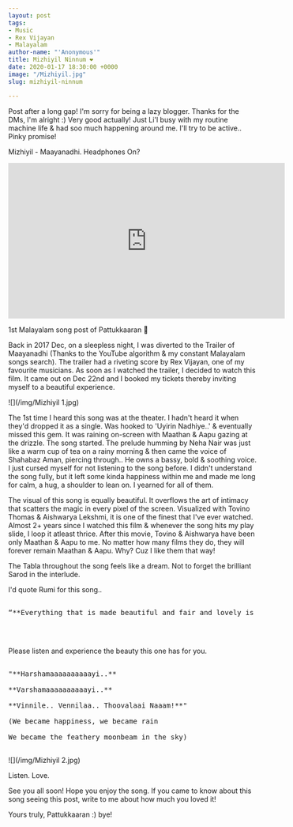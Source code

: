 ```yaml
---
layout: post
tags:
- Music
- Rex Vijayan
- Malayalam
author-name: "'Anonymous'"
title: Mizhiyil Ninnum ❤️
date: 2020-01-17 18:30:00 +0000
image: "/Mizhiyil.jpg"
slug: mizhiyil-ninnum

---
```

Post after a long gap! I'm sorry for being a lazy blogger. Thanks for the DMs, I'm alright :) Very good actually! Just Li'l busy with my routine machine life & had soo much happening around me. I'll try to be active.. Pinky promise!

Mizhiyil - Maayanadhi. Headphones On?

<iframe width="560" height="315" src="https://www.youtube.com/embed/jpcHhyhmgg0" frameborder="0" allow="accelerometer; autoplay; encrypted-media; gyroscope; picture-in-picture" allowfullscreen></iframe>

<br>

1st Malayalam song post of Pattukkaaran 🙂

Back in 2017 Dec, on a sleepless night, I was diverted to the Trailer of Maayanadhi (Thanks to the YouTube algorithm & my constant Malayalam songs search). The trailer had a riveting score by Rex Vijayan, one of my favourite musicians. As soon as I watched the trailer, I decided to watch this film. It came out on Dec 22nd and I booked my tickets thereby inviting myself to a beautiful experience.

![](/img/Mizhiyil 1.jpg)

The 1st time I heard this song was at the theater. I hadn't heard it when they'd dropped it as a single. Was hooked to 'Uyirin Nadhiye..' & eventually missed this gem. It was raining on-screen with Maathan & Aapu gazing at the drizzle. The song started. The prelude humming by Neha Nair was just like a warm cup of tea on a rainy morning & then came the voice of Shahabaz Aman, piercing through.. He owns a bassy, bold & soothing voice. I just cursed myself for not listening to the song before. I didn't understand the song fully, but it left some kinda happiness within me and made me long for calm, a hug, a shoulder to lean on. I yearned for all of them.

The visual of this song is equally beautiful. It overflows the art of intimacy that scatters the magic in every pixel of the screen. Visualized with Tovino Thomas & Aishwarya Lekshmi, it is one of the finest that I've ever watched. Almost 2+ years since I watched this film & whenever the song hits my play slide, I loop it atleast thrice. After this movie, Tovino & Aishwarya have been only Maathan & Aapu to me. No matter how many films they do, they will forever remain Maathan & Aapu. Why? Cuz I like them that way!

The Tabla throughout the song feels like a dream. Not to forget the brilliant Sarod in the interlude.

I'd quote Rumi for this song..

<pre>

“**Everything that is made beautiful and fair and lovely is made for the eye of one who sees.**”

</pre>

<br>

Please listen and experience the beauty this one has for you.

<pre>

"**Harshamaaaaaaaaaayi..**

**Varshamaaaaaaaaaayi..**

**Vinnile.. Vennilaa.. Thoovalaai Naaam!**"

(We became happiness, we became rain

We became the feathery moonbeam in the sky)

</pre>

![](/img/Mizhiyil 2.jpg)

Listen. Love.

See you all soon! Hope you enjoy the song. If you came to know about this song seeing this post, write to me about how much you loved it!

Yours truly, Pattukkaaran :) bye!
